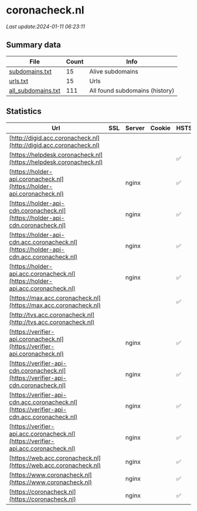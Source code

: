 # coronacheck.nl
*Last update:2024-01-11 06:23:11*
## Summary data
| File       | Count | Info |
|------------|-------|------|
|[subdomains.txt](/data/coronacheck/subdomains.txt)|15|Alive subdomains|
|[urls.txt](/data/coronacheck/urls.txt)|15|Urls|
|[all_subdomains.txt](/data/coronacheck/all_subdomains.txt)|111|All found subdomains (history)|
## Statistics
| Url | SSL | Server | Cookie | HSTS | CSP | XFO | XXP | RP | Tech |
|------------|-------|------|------|------|------|------|------|------|------|
|[http://digid.acc.coronacheck.nl](http://digid.acc.coronacheck.nl)| | | | | | | |:white_check_mark: | || |
|[https://helpdesk.coronacheck.nl](https://helpdesk.coronacheck.nl)| || |:white_check_mark: | | |:white_check_mark: | |:white_check_mark: | |:white_check_mark: | |HSTS| |
|[https://holder-api.coronacheck.nl](https://holder-api.coronacheck.nl)| |nginx| |:white_check_mark: | |:white_check_mark: | |:white_check_mark: | |:white_check_mark: | |HSTS Nginx| |
|[https://holder-api-cdn.coronacheck.nl](https://holder-api-cdn.coronacheck.nl)| |nginx| |:white_check_mark: | |:white_check_mark: | |:white_check_mark: | |:white_check_mark: | |HSTS Nginx| |
|[https://holder-api-cdn.acc.coronacheck.nl](https://holder-api-cdn.acc.coronacheck.nl)| |nginx| |:white_check_mark: | |:white_check_mark: | | |:white_check_mark: | |HSTS Nginx| |
|[https://holder-api.acc.coronacheck.nl](https://holder-api.acc.coronacheck.nl)| |nginx| |:white_check_mark: | |:white_check_mark: | | |:white_check_mark: | |HSTS Nginx| |
|[https://max.acc.coronacheck.nl](https://max.acc.coronacheck.nl)| || |:white_check_mark: | |:warning: |:white_check_mark: | | |:white_check_mark: | |Basic HSTS| |
|[http://tvs.acc.coronacheck.nl](http://tvs.acc.coronacheck.nl)| | | | | | | |:white_check_mark: | || |
|[https://verifier-api.coronacheck.nl](https://verifier-api.coronacheck.nl)| |nginx| |:white_check_mark: | |:white_check_mark: | |:white_check_mark: | |:white_check_mark: | |HSTS Nginx| |
|[https://verifier-api-cdn.coronacheck.nl](https://verifier-api-cdn.coronacheck.nl)| |nginx| |:white_check_mark: | |:white_check_mark: | |:white_check_mark: | |:white_check_mark: | |HSTS Nginx| |
|[https://verifier-api-cdn.acc.coronacheck.nl](https://verifier-api-cdn.acc.coronacheck.nl)| |nginx| |:white_check_mark: | |:white_check_mark: | | |:white_check_mark: | |HSTS Nginx| |
|[https://verifier-api.acc.coronacheck.nl](https://verifier-api.acc.coronacheck.nl)| |nginx| |:white_check_mark: | |:white_check_mark: | |:white_check_mark: | |:white_check_mark: | |HSTS Nginx| |
|[https://web.acc.coronacheck.nl](https://web.acc.coronacheck.nl)| |nginx| |:white_check_mark: | |:warning: |:white_check_mark: | | |:white_check_mark: | |Basic HSTS Nginx| |
|[https://www.coronacheck.nl](https://www.coronacheck.nl)| |nginx| |:white_check_mark: | |:warning: |:white_check_mark: | |:white_check_mark: | |:white_check_mark: | |HSTS Nginx| |
|[https://coronacheck.nl](https://coronacheck.nl)| |nginx| |:white_check_mark: | |:warning: |:white_check_mark: | |:white_check_mark: | |:white_check_mark: | |HSTS Nginx| |